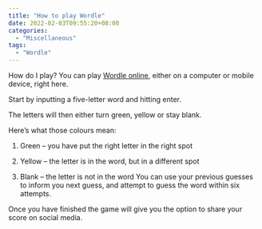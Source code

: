 ```yaml
---
title: "How to play Wordle"
date: 2022-02-03T09:55:20+08:00
categories:
  - "Miscellaneous"
tags:
  - "Wordle"
---
```


How do I play?
You can play [Wordle online](https://opensourcewordle.com/), either on a computer or mobile device, right here.

Start by inputting a five-letter word and hitting enter.

The letters will then either turn green, yellow or stay blank.

Here’s what those colours mean:

1. Green – you have put the right letter in the right spot

2. Yellow – the letter is in the word, but in a different spot

3. Blank – the letter is not in the word
You can use your previous guesses to inform you next guess, and attempt to guess the word within six attempts.

Once you have finished the game will give you the option to share your score on social media.
